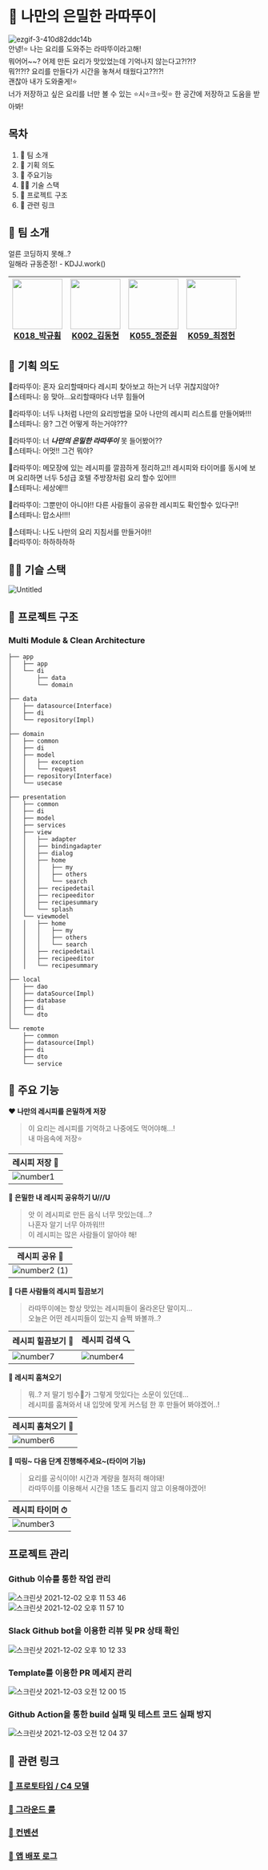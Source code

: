 # 🍝 나만의 은밀한 라따뚜이

![ezgif-3-410d82ddc14b](https://user-images.githubusercontent.com/56161518/144391518-cc98f28a-187c-4db6-ad09-c6b5e6057ee3.gif)  
안녕!⭐️ 나는 요리를 도와주는 라따뚜이라고해!  
뭐어어~~? 어제 만든 요리가 맛있었는데 기억나지 않는다고?!?!?  
뭐?!?!? 요리를 만들다가 시간을 놓쳐서 태웠다고??!?!  
괜찮아 내가 도와줄게!⭐️  
너가 저장하고 싶은 요리를 너만 볼 수 있는 ⭐시⭐크⭐릿⭐ 한 공간에 저장하고 도움을 받아봐!

## 목차

1. 🍰 팀 소개
2. 🥩 기획 의도
3. 🍖 주요기능
4. 👨‍💻 기술 스택
5. 🍮 프로젝트 구조
6. 🌮 관련 링크

## 🍰 팀 소개

얼른 코딩하지 못해..?  
일해라 규동준정! - KDJJ.work()

| <a href="https://github.com/svclaw2000"><img src="https://avatars.githubusercontent.com/u/46339857?v=4" width=100/><br><center>K018\_박규훤</center></a> | <a href="https://github.com/dongkey1198"><img src="https://avatars.githubusercontent.com/u/51209390?v=4" width=100/><br><center>K002\_김동현</center></a> | <a href="https://github.com/azzyjk"><img src="https://avatars.githubusercontent.com/u/56161518?v=4" width=100/><br><center>K055\_정준원</center></a> | <a href="https://github.com/Jeong-heon2"><img src="https://avatars.githubusercontent.com/u/55446114?v=4" width=100/><br><center>K059\_최정헌</center></a> |
| :------------------------------------------------------------------------------------------------------------------------------------------------------: | :-------------------------------------------------------------------------------------------------------------------------------------------------------: | :--------------------------------------------------------------------------------------------------------------------------------------------------: | :-------------------------------------------------------------------------------------------------------------------------------------------------------: |

## 🥩 기획 의도

👨라따뚜이: 혼자 요리할때마다 레시피 찾아보고 하는거 너무 귀찮지않아?  
👧스테파니: 응 맞아...요리할때마다 너무 힘들어

👨라따뚜이: 너두 나처럼 나만의 요리방법을 모아 나만의 레시피 리스트를 만들어봐!!!  
👧스테파니: 응? 그건 어떻게 하는거야???

👨라따뚜이: 너 **_나만의 은밀한 라따뚜이_** 못 들어봤어??  
👧스테파니: 어멋!! 그건 뭐야?

👨라따뚜이: 메모장에 있는 레시피를 깔끔하게 정리하고!! 레시피와 타이머를 동시에 보며 요리하면 너두 5성급 호텔 주방장처럼 요리 할수 있어!!!  
👧스테파니: 세상에!!!

👨라따뚜이: 그뿐만이 아니야!! 다른 사람들이 공유한 레시피도 확인할수 있다구!!  
👧스테파니: 맙소사!!!!

👧스테파니: 나도 나만의 요리 지침서를 만들거야!!  
👨라따뚜이: 하하하하하

## 👨‍💻 기슬 스택

![Untitled](https://user-images.githubusercontent.com/56161518/144422866-9c9a323c-d1a3-4ee4-9723-c387baed4889.png)

## 🍮 프로젝트 구조
### Multi Module & Clean Architecture
```
├── app
│   ├── app
│   └── di 
│       ├── data 
│       └── domain
│
├── data
│   ├── datasource(Interface)
│   ├── di
│   └── repository(Impl)
│
├── domain
│   ├── common
│   ├── di
│   ├── model
│   │   ├── exception
│   │   └── request
│   ├── repository(Interface)
│   └── usecase
│
├── presentation
│   ├── common
│   ├── di
│   ├── model
│   ├── services
│   ├── view
│   │   ├── adapter
│   │   ├── bindingadapter
│   │   ├── dialog
│   │   ├── home
│   │   │   ├── my
│   │   │   ├── others
│   │   │   └── search
│   │   ├── recipedetail
│   │   ├── recipeeditor
│   │   ├── recipesummary
│   │   └── splash
│   └── viewmodel
│   │   ├── home
│   │   │   ├── my
│   │   │   ├── others
│   │   │   └── search
│   │   ├── recipedetail
│   │   ├── recipeeditor
│   │   └── recipesummary
│
├── local
│   ├── dao
│   ├── dataSource(Impl)
│   ├── database
│   ├── di
│   └── dto
│
└── remote
    ├── common
    ├── datasource(Impl)
    ├── di
    ├── dto
    └── service
```

## 🍖 주요 기능

**❤ 나만의 레시피를 은밀하게 저장**

> 이 요리는 레시피를 기억하고 나중에도 먹어야해...!  
> 내 마음속에 저장⭐️

| 레시피 저장 💾                                                                                                         |
|-------------------------------------------------------------------------------------------------------------------|
| ![number1](https://user-images.githubusercontent.com/56161518/144392480-da5e2a42-0721-47f2-b7b3-b51b6629288f.gif) |

**🧡 은밀한 내 레시피 공유하기 U///U**

> 앗 이 레시피로 만든 음식 너무 맛있는데...?  
> 나혼자 알기 너무 아까워!!!  
> 이 레시피는 많은 사람들이 알아야 해!

| 레시피 공유 👥                                                                                                             |
|-----------------------------------------------------------------------------------------------------------------------|
| ![number2 (1)](https://user-images.githubusercontent.com/56161518/144409029-484856b1-f355-425f-88d7-4006e8addaf4.gif) |

**💚 다른 사람들의 레시피 힐끔보기**

> 라따뚜이에는 항상 맛있는 레시피들이 올라온단 말이지...  
> 오늘은 어떤 레시피들이 있는지 슬쩍 봐볼까..?

| 레시피 힐끔보기 🧐                                                                                                         | 레시피 검색 🔍                                                                                                       |
|-------------------------------------------------------------------------------------------------------------------|-------------------------------------------------------------------------------------------------------------------|
| ![number7](https://user-images.githubusercontent.com/56161518/144393149-2a481b6f-fcd4-4b43-917b-f7d1cb570b9e.gif) | ![number4](https://user-images.githubusercontent.com/56161518/144393134-3b24467a-be29-4ff5-8cb0-f53150997716.gif) |

**💛 레시피 훔쳐오기**

> 뭐..? 저 딸기 빙수🍧가 그렇게 맛있다는 소문이 있던데...  
> 레시피를 훔쳐와서 내 입맛에 맞게 커스텀 한 후 만들어 봐야겠어..!

| 레시피 훔쳐오기 🥷                                                                                                       |
|-------------------------------------------------------------------------------------------------------------------|
| ![number6](https://user-images.githubusercontent.com/56161518/144393142-82097fa9-e415-4c3b-a191-7e321909a9b7.gif) |

**💙 띠링~ 다음 단계 진행해주세요~(타이머 기능)**

> 요리를 공식이야! 시간과 계량을 철저히 해야돼!    
> 라따뚜이를 이용해서 시간을 1초도 틀리지 않고 이용해야겠어!

| 레시피 타이머 ⏱                                                                                                         |
|-------------------------------------------------------------------------------------------------------------------|
| ![number3](https://user-images.githubusercontent.com/56161518/144393153-26a44a3a-a389-4f96-b538-1a9be7ad1bd0.gif) |

## 프로젝트 관리

### Github 이슈를 통한 작업 관리

![스크린샷 2021-12-02 오후 11 53 46](https://user-images.githubusercontent.com/56161518/144445879-717ee670-0531-4fdf-b704-40e66b768581.png)    
![스크린샷 2021-12-02 오후 11 57 10](https://user-images.githubusercontent.com/56161518/144446408-f38ab240-2363-4054-8083-c19cbaf488b5.png)

### Slack Github bot을 이용한 리뷰 및 PR 상태 확인

![스크린샷 2021-12-02 오후 10 12 33](https://user-images.githubusercontent.com/56161518/144445491-1a0fc55c-20ee-4f7f-96ef-0c764e3483e1.png)

### Template를 이용한 PR 메세지 관리

![스크린샷 2021-12-03 오전 12 00 15](https://user-images.githubusercontent.com/56161518/144447025-ccbad611-e5e8-4492-a592-b5cf38cef02a.png)

### Github Action을 통한 build 실패 및 테스트 코드 실패 방지

![스크린샷 2021-12-03 오전 12 04 37](https://user-images.githubusercontent.com/56161518/144447728-98dbea0f-7df0-44f4-a6a6-7dd110937040.png)

## 🌮 관련 링크

### [💜 프로토타입 / C4 모델](https://www.figma.com/file/cHfiiAwilyKdbPcO7KgWmu/%EB%82%98%EB%A7%8C%EC%9D%98-%EC%9D%80%EB%B0%80%ED%95%9C-%EB%9D%BC%EB%94%B0%EB%9A%9C%EC%9D%B4%E2%9D%A4?node-id=64%3A9879)

### [🖤 그라운드 룰](https://github.com/boostcampwm-2021/Android08-Ratatouille/wiki/Ground-Rules)

### [🤍 컨벤션](https://github.com/boostcampwm-2021/Android08-Ratatouille/wiki/Convention)

### [🤎 앱 배포 로그](https://github.com/boostcampwm-2021/Android08-Ratatouille/wiki/%EC%95%B1-%EB%B0%B0%ED%8F%AC-%EB%A1%9C%EA%B7%B8)




